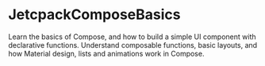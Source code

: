# JetcpackComposeBasics
Learn the basics of Compose, and how to build a simple UI component with declarative functions. Understand composable functions, basic layouts, 
and how Material design, lists and animations work in Compose.
